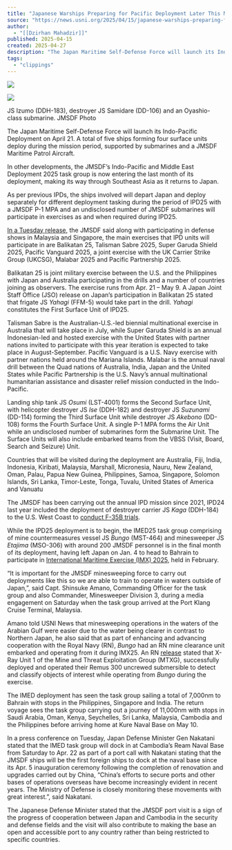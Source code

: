 ```yaml
---
title: "Japanese Warships Preparing for Pacific Deployment Later This Month"
source: "https://news.usni.org/2025/04/15/japanese-warships-preparing-for-pacific-deployment-later-this-month"
author:
  - "[[Dzirhan Mahadzir]]"
published: 2025-04-15
created: 2025-04-27
description: "The Japan Maritime Self-Defense Force will launch its Indo-Pacific Deployment on April 21. A total of five ships forming four surface units deploy during the mission period, supported by submarines and a JMSDF Maritime Patrol Aircraft. In other developments, the JMSDF’s Indo-Pacific and Middle East Deployment 2025 task group is now entering the last month of its deployment, making its way through Southeast Asia as it returns to Japan. As per previous IPDs, the ships involved will depart Japan and deploy separately for different deployment tasking during the period of IPD25 with a JMSDF P-1 MPA and an undisclosed number"
tags:
  - "clippings"
---
```

[![](https://news.usni.org/wp-content/uploads/2016/02/usni_logo.png)](https://news.usni.org/)

![](https://news.usni.org/wp-content/uploads/2023/09/01-2-3.jpg)

JS Izumo (DDH-183), destroyer JS Samidare (DD-106) and an Oyashio-class submarine. JMSDF Photo

The Japan Maritime Self-Defense Force will launch its Indo-Pacific Deployment on April 21. A total of five ships forming four surface units deploy during the mission period, supported by submarines and a JMSDF Maritime Patrol Aircraft.

In other developments, the JMSDF’s Indo-Pacific and Middle East Deployment 2025 task group is now entering the last month of its deployment, making its way through Southeast Asia as it returns to Japan.

As per previous IPDs, the ships involved will depart Japan and deploy separately for different deployment tasking during the period of IPD25 with a JMSDF P-1 MPA and an undisclosed number of JMSDF submarines will participate in exercises as and when required during IPD25.

[In a Tuesday release](https://www.mod.go.jp/msdf/en/release/202504/20250415en.pdf), the JMSDF said along with participating in defense shows in Malaysia and Singapore, the main exercises that IPD units will participate in are Balikatan 25, Talisman Sabre 2025, Super Garuda Shield 2025, Pacific Vanguard 2025, a joint exercise with the UK Carrier Strike Group (UKCSG), Malabar 2025 and Pacific Partnership 2025.

Balikatan 25 is joint military exercise between the U.S. and the Philippines with Japan and Australia participating in the drills and a number of countries joining as observers. The exercise runs from Apr. 21 – May 9. A Japan Joint Staff Office (JSO) release on Japan’s participation in Balikatan 25 stated that frigate JS *Yahagi* (FFM-5) would take part in the drill. *Yahagi* constitutes the First Surface Unit of IPD25.

Talisman Sabre is the Australian-U.S.-led biennial multinational exercise in Australia that will take place in July, while Super Garuda Shield is an annual Indonesian-led and hosted exercise with the United States with partner nations invited to participate with this year iteration is expected to take place in August-September. Pacific Vanguard is a U.S. Navy exercise with partner nations held around the Mariana Islands. Malabar is the annual naval drill between the Quad nations of Australia, India, Japan and the United States while Pacific Partnership is the U.S. Navy’s annual multinational humanitarian assistance and disaster relief mission conducted in the Indo-Pacific.

Landing ship tank JS *Osumi* (LST-4001) forms the Second Surface Unit, with helicopter destroyer JS *Ise* (DDH-182) and destroyer JS *Suzunami* (DD-114) forming the Third Surface Unit while destroyer JS *Akebono* (DD-108) forms the Fourth Surface Unit. A single P-1 MPA forms the Air Unit while an undisclosed number of submarines form the Submarine Unit. The Surface Units will also include embarked teams from the VBSS (Visit, Board, Search and Seizure) Unit.

Countries that will be visited during the deployment are Australia, Fiji, India, Indonesia, Kiribati, Malaysia, Marshall, Micronesia, Nauru, New Zealand, Oman, Palau, Papua New Guinea, Philippines, Samoa, Singapore, Solomon Islands, Sri Lanka, Timor-Leste, Tonga, Tuvalu, United States of America and Vanuatu

The JMSDF has been carrying out the annual IPD mission since 2021, IPD24 last year included the deployment of destroyer carrier JS *Kaga* (DDH-184) to the U.S. West Coast to [conduct F-35B trials](https://news.usni.org/2024/11/08/japanese-big-deck-js-kaga-wraps-california-f-35b-trials).

While the IPD25 deployment is to begin, the IMED25 task group comprising of mine countermeasures vessel JS *Bungo* (MST-464) and minesweeper JS *Etajima* (MSO-306) with around 200 JMSDF personnel is in the final month of its deployment, having left Japan on Jan. 4 to head to Bahrain to participate in [International Maritime Exercise (IMX) 2025](https://www.navy.mil/Press-Office/News-Stories/Article/4071998/international-maritime-exercise-2025-concludes/), held in February.

“It is important for the JMSDF minesweeping force to carry out deployments like this so we are able to train to operate in waters outside of Japan,”, said Capt. Shinsuke Amano, Commanding Officer for the task group and also Commander, Minesweeper Division 3, during a media engagement on Saturday when the task group arrived at the Port Klang Cruise Terminal, Malaysia.

Amano told USNI News that minesweeping operations in the waters of the Arabian Gulf were easier due to the water being clearer in contrast to Northern Japan, he also said that as part of enhancing and advancing cooperation with the Royal Navy (RN), *Bungo* had an RN mine clearance unit embarked and operating from it during IMX25. An RN [release](https://www.royalnavy.mod.uk/news/2025/february/26/20250226-mtxg-operate-with-partners-in-gulf-exercise) stated that X-Ray Unit 1 of the Mine and Threat Exploitation Group (MTXG), successfully deployed and operated their Remus 300 uncrewed submersible to detect and classify objects of interest while operating from *Bungo* during the exercise.

The IMED deployment has seen the task group sailing a total of 7,000nm to Bahrain with stops in the Philippines, Singapore and India. The return voyage sees the task group carrying out a journey of 11,000nm with stops in Saudi Arabia, Oman, Kenya, Seychelles, Sri Lanka, Malaysia, Cambodia and the Philippines before arriving home at Kure Naval Base on May 10.

In a press conference on Tuesday, Japan Defense Minister Gen Nakatani stated that the IMED task group will dock in at Cambodia’s Ream Naval Base from Saturday to Apr. 22 as part of a port call with Nakatani stating that the JMSDF ships will be the first foreign ships to dock at the naval base since its Apr. 5 inauguration ceremony following the completion of renovation and upgrades carried out by China, “China’s efforts to secure ports and other bases of operations overseas have become increasingly evident in recent years. The Ministry of Defense is closely monitoring these movements with great interest.”, said Nakatani.

The Japanese Defense Minister stated that the JMSDF port visit is a sign of the progress of cooperation between Japan and Cambodia in the security and defense fields and the visit will also contribute to making the base an open and accessible port to any country rather than being restricted to specific countries.